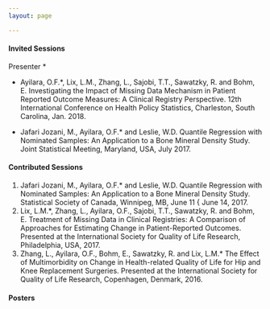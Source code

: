 ```yaml
---
layout: page

---
```


#### Invited Sessions ####
Presenter *

* Ayilara, O.F.*, Lix, L.M., Zhang, L., Sajobi, T.T., Sawatzky, R. and Bohm, E. Investigating the Impact of
Missing Data Mechanism in Patient Reported Outcome Measures: A Clinical Registry Perspective.
12th International Conference on Health Policy Statistics, Charleston, South Carolina, Jan. 2018.

* Jafari Jozani, M., Ayilara, O.F.* and Leslie, W.D. Quantile Regression with Nominated Samples: An
Application to a Bone Mineral Density Study. Joint Statistical Meeting, Maryland, USA, July 2017.

#### Contributed Sessions ####

 1. Jafari Jozani, M., Ayilara, O.F.* and Leslie, W.D. Quantile Regression with Nominated Samples: An
Application to a Bone Mineral Density Study. Statistical Society of Canada, Winnipeg, MB, June 11 { June
14, 2017.
 2. Lix, L.M.*, Zhang, L., Ayilara, O.F., Sajobi, T.T., Sawatzky, R. and Bohm, E. Treatment of Missing Data
in Clinical Registries: A Comparison of Approaches for Estimating Change in Patient-Reported Outcomes.
Presented at the International Society for Quality of Life Research, Philadelphia, USA, 2017.
 3. Zhang, L., Ayilara, O.F., Bohm, E., Sawatzky, R. and Lix, L.M.* The Effect of Multimorbidity on Change
in Health-related Quality of Life for Hip and Knee Replacement Surgeries. Presented at the International
Society for Quality of Life Research, Copenhagen, Denmark, 2016.

#### Posters ####
